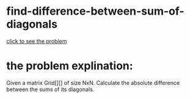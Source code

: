 # find-difference-between-sum-of-diagonals



[click to see the problem](https://practice.geeksforgeeks.org/problems/find-difference-between-sum-of-diagonals1554/1?page=6&difficulty[]=-2&sortBy=submissions)



 # the problem explination:
Given a matrix Grid[][] of size NxN. Calculate the absolute difference between the sums of its diagonals.






 